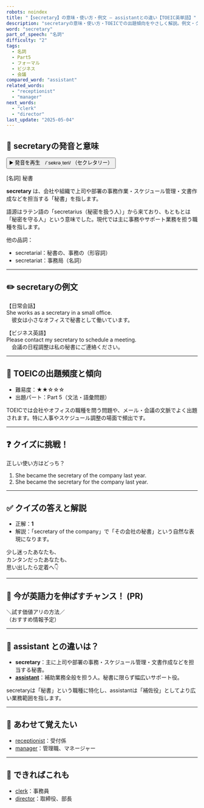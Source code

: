 ```yaml
---
robots: noindex
title: "【secretary】の意味・使い方・例文 ― assistantとの違い【TOEIC英単語】"
description: "secretaryの意味・使い方・TOEICでの出題傾向をやさしく解説。例文・クイズ付きでassistantとの違いもわかりやすく学べます。"
word: "secretary"
part_of_speech: "名詞"
difficulty: "2"
tags:
  - 名詞
  - Part5
  - フォーマル
  - ビジネス
  - 会議
compared_word: "assistant"
related_words:
  - "receptionist"
  - "manager"
next_words:
  - "clerk"
  - "director"
last_update: "2025-05-04"
---
```


## 🔰 secretaryの発音と意味

<button class="play-audio" onclick="playTTS('secretary')">
  <span class="play-audio-main">
    ▶️ 発音を再生　/ˈsekrəˌteri/
  </span>
  <span class="play-audio-sub">
    （セクレタリー）
  </span>
</button>

[名詞] 秘書

**secretary** は、会社や組織で上司や部署の事務作業・スケジュール管理・文書作成などを担当する「秘書」を指します。

語源はラテン語の「secretarius（秘密を扱う人）」から来ており、もともとは「秘密を守る人」という意味でした。現代では主に事務やサポート業務を担う職種を指します。

他の品詞：  
- secretarial：秘書の、事務の（形容詞）
- secretariat：事務局（名詞）

---

## ✏️ secretaryの例文

【日常会話】  
She works as a secretary in a small office.  
　彼女は小さなオフィスで秘書として働いています。

【ビジネス英語】  
Please contact my secretary to schedule a meeting.  
　会議の日程調整は私の秘書にご連絡ください。

---

## 🎯 TOEICの出題頻度と傾向

- 難易度：★★☆☆☆
- 出題パート：Part 5（文法・語彙問題）

TOEICでは会社やオフィスの職種を問う問題や、メール・会議の文脈でよく出題されます。特に人事やスケジュール調整の場面で頻出です。

---

## ❓ クイズに挑戦！

正しい使い方はどっち？

1. She became the secretary of the company last year.  
2. She became the secretary for the company last year.

---

## ✅ クイズの答えと解説

- 正解：**1**
- 解説：「secretary of the company」で「その会社の秘書」という自然な表現になります。

少し迷ったあなたも、  
カンタンだったあなたも、  
思い出したら定着へ👇️

---

## 🚀 今が英語力を伸ばすチャンス！ (PR)

<div class="info-center">
＼試す価値アリの方法／<br>  
（おすすめ情報予定）
</div>

---

## 🤔  assistant との違いは？

- **secretary**：主に上司や部署の事務・スケジュール管理・文書作成などを担当する秘書。
- **[assistant](/word/assistant/)**：補助業務全般を担う人。秘書に限らず幅広いサポート役。

secretaryは「秘書」という職種に特化し、assistantは「補佐役」としてより広い業務範囲を指します。

---

## 🧩 あわせて覚えたい

- [receptionist](/word/receptionist/)：受付係
- [manager](/word/manager/)：管理職、マネージャー

---

## 📖 できればこれも

- [clerk](/word/clerk/)：事務員
- [director](/word/director/)：取締役、部長

<!-- cvid: aid12_bid19 -->
